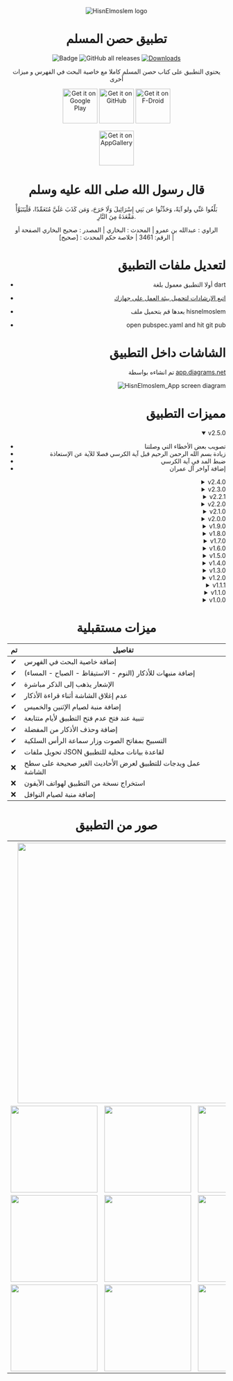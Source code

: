 <div align="center">

<img src="https://user-images.githubusercontent.com/50374022/177197673-54958322-b5aa-4ae2-81df-107bcc91fb61.png" alt='HisnElmoslem logo'/>

# تطبيق حصن المسلم

![Badge](https://img.shields.io/github/v/release/muslimpack/HisnElmoslem_App)
![GitHub all releases](https://img.shields.io/github/downloads/muslimpack/HisnElmoslem_App/total?color=blue&label=Total%20Downloads)
[![Downloads](https://PlayBadges.pavi2410.me/badge/downloads?id=com.hassaneltantawy.hisnelmoslem)](https://play.google.com/store/apps/details?id=com.hassaneltantawy.hisnelmoslem)

يحتوي التطبيق على كتاب حصن المسلم كاملا مع خاصية البحث في الفهرس و ميزات أخرى

[<img src="https://play.google.com/intl/en_us/badges/static/images/badges/en_badge_web_generic.png"
      alt='Get it on Google Play'
      height="80">](https://play.google.com/store/apps/details?id=com.hassaneltantawy.hisnelmoslem)
[<img src="https://user-images.githubusercontent.com/69304392/148696068-0cfea65d-b18f-4685-82b5-329a330b1c0d.png"
      alt='Get it on GitHub'
      height="80">](https://github.com/muslimpack/HisnElmoslem_App/releases/latest)
[<img src="https://fdroid.gitlab.io/artwork/badge/get-it-on.png"
      alt="Get it on F-Droid"
      height="80">](https://f-droid.org/packages/com.hassaneltantawy.hisnelmoslem/)

[<img src="https://upload.wikimedia.org/wikipedia/commons/e/e7/Huawei_AppGallery_white_badge_EN.png"
      alt='Get it on AppGallery'
      height="80">](https://appgallery.huawei.com/app/C105465105)


# قال رسول الله صلى الله عليه وسلم

بَلِّغُوا عَنِّي ولو آيَةً، وَحَدِّثُوا عن بَنِي إِسْرَائِيلَ وَلَا حَرَجَ، وَمَن كَذَبَ عَلَيَّ مُتَعَمِّدًا، فَلْيَتَبَوَّأْ مَقْعَدَهُ مِنَ النَّارِ.

الراوي : عبدالله بن عمرو | المحدث : البخاري | المصدر : صحيح البخاري
الصفحة أو الرقم: 3461 | خلاصة حكم المحدث : [صحيح] |

<div align="right">

# لتعديل ملفات التطبيق

- أولا التطبيق معمول بلغة dart

- [اتبع الارشادات لتحميل بيئة العمل على جهازك](https://flutter.dev/docs/get-started/install)

- بعدها قم بتحميل ملف hisnelmoslem

- open pubspec.yaml and hit git pub

# الشاشات داخل التطبيق

تم انشاءه بواسطة [app.diagrams.net](https://app.diagrams.net/)

<img src="https://raw.githubusercontent.com/muslimpack/HisnElmoslem_App/master/repo_media/app_screen_diagram.png" alt='HisnElmoslem_App screen diagram'/>

# مميزات التطبيق

<details open>
<summary>v2.5.0</summary>

- تصويب بعض الأخطاء التي وصلتنا
- زيادة بسم الله الرحمن الرحيم قبل آية الكرسي فصلا للآية عن الإستعاذة
- ضبط المد في آية الكرسي
- إضافة آواخر آل عمران

</details>

<details close>
<summary>v2.4.0</summary>

- التحكم في مستوى الصوت للمؤثرات
- القائمة الجانبية تتغير مع تغير لغة التطبيق
- حل مشكلة عداد المئة في السبحة
- حل مشكلة عدم توجه التطبيق للذكر عند الضغط على البدء من الإشعارات
- بعض التحسينات على الأداء

</details>

<details close>
<summary>v2.3.0</summary>

- اضافة شرح للأذكار يتضمن الحديث والفوائد والشرح لكل ذكر من الأذكار
- اضافة وضع جديد لألوان التطبيق "أسود غريب"
- اضافة ترجمة انجليزية للواجهة "يلزم إعادة تشغيل التطبيق لتطبيقها في بعض الأماكن"
- اضافة خاصية جديدة للسبحة وهي الأذكار المتغيرة بتفعيلها يقوم التطبيق بتديل عشوائي للأذكار أمامك
- يمكنك الآن تعديل المنبهات من الواجهة مباشرة عن طريق الضغط المطول على أيقونة الإشعارات وهي مفعلة
- اضافة شريط اضافي لتقدمك عند قراءة الأذكار يقوم بحساب كل تسبيحة
- بعض التعديلات في القائمة الجانبية في الصفحة الرئيسية
- بعض التعديلات في واجهة مشاركة الذكر كصورة
- تكبير الحد الأقصى للخط في مشاركة الذكر كصورة
- يمكنك الآن حذف التشكيل عند مشاركة الذكر كصورة
- مشاركة الأحاديث المنتشرة التي لا تصح كصورة
- إصلاح الخلل الذي يسبب توقف التطبيق على هواتف من اصدار أندرويد 13
- إصلاح الخلل الخاص بارسال الأخطاء الإملائية
- اصلاح الخلل الذي يظهر عند اضافة عداد جديد في السبحة

</details>

<details close>
<summary>v2.2.1</summary>

- حل مشكلة الشاشة السوداء في بداية التطبيق لمستخدمي أندرويد 13
- حل مشكلة إرسال البريد بالأخطاء الإملائية

</details>

<details close>
<summary>v2.2.0</summary>

- امكانية تغيير الخط داخل التطبيق قرابة خمسة عشر خطا للاختيار بينها
- الخط يظهر عند مشاركة الذكر كصورة
- حل بعض المشاكل المتعلقة بالاشعارات والجدولة
- حل مشاكل اختفاء الأزرار وشرائط الأدوات خلف أزرار التنقل في بعض الهواتف

</details>

<details close>
<summary>v2.1.0</summary>

- إمكانية ترتيب النوافذ على الواجهة
- إضافة ذكر أستغفر الله وأتوب إليه في أذكار المساء
- إمكانية إعادة تعيين العداد في بطاقات الذكر المفضل
- إعادة كتابة الإشعارات
- تحسين صفحة تاريخ الميزات
- تحسين في القائمة الجانبية في الشاشة الرئيسية
- تحسين في شكل حالة التنبيهات على الواجهة
- تحسين في شكل إضافة وتعديل التنبيهات
- تحسين في بطاقات التنبيهات في إدارة التنبيهات
- حفظ ثيم التطبيق عند أول مرة لفتحة وجعل الوضع المعتم هو الوضع الإفتراضي للتطبيق
- حل مشكلة عدم تحديث معاينة الخط في الإعدادات
- حل مشكلة اللون الأبيض عند فتح البرنامج
- حل مشكلة ظهور التنبيهات بعد حذفها

</details>

<details close>
<summary>v2.0.0</summary>

- إضافة سورة السجدة برواية حفص عن عاصم
- اهتزاز الهاتف عند التسبيح والذكر يمكنك تفعيله من الإعدادات إدارة المؤثرات
  - اهتزاز عند كل ذكر
  - اهتزاز عند انتهاء الذكر
  - اهتزاز عند انتهاء جميع الأذكار
- إصلاح مشكلة البريد الإلكتروني

</details>

<details close>
<summary>v1.9.0</summary>

- إضافة وضع ألوان فاتح مائل للصفرة
- تطوير كلي لمشاركة الذكر بالصورة
  - التحكم بكل لون على حدة
    [لون العنوان - لون النص - لون ملحقات النص - لون البطاقة]
  - التحكم في حجم النص
  - تحسين جودة الصورة لضعف الجودة السابقة وامكانية التحكم بالجودة
    [1.0 - 1.5 - 2.0 - 2.5 - 3.0]
  - التحكم في عرض الصورة
  - التحكم في اظهار رقم الذكر أعلى الصورة
  - الابقاء على الوضع القديم من حيث حجم الخط تحت مسمى "حجم خط ثابت"
  - حفظ جميع الإعدادات للمرات القادمة
- إصلاح مشكلة استمرار العداد بعد الخروج من الصفحة

</details>

<details close>
<summary>v1.8.0</summary>

- تطوير السبحة
  - إضافة ذكر والتسبيح لكل ذكر بشكل منفرد
  - امكانية ضبط العداد من 33 لأي عدد تشاء
- إضافة سورة الملك براوية حفص عن عاصم
- تطوير شكل الواجهة وجعلها أكثر بساطة
- إصلاح بعض واجهات الصفحات

</details>

<details close>
<summary>v1.7.0</summary>

- إضافة مؤثرات صوتية
  - عند الضغط للتسبيح
  - عند اكتمال الذكر
  - عند اكتمال جميع الأذكار
- عودة الوضع المعتم القديم للتطبيق ليصبح هناك ثلاثة أوضاع
  - فاتح
  - معتم
  - معتم محسن
- إصلاح بعض المشاكل وإضافة بعض التحسينات

</details>

<details close>
<summary>v1.6.0</summary>

- وضعين للألوان (معتم - فاتح)
- اصلاحات في صفحات سورة الكهف
- Solved: Mapping new ns to old ns

</details>

<details close>
<summary>v1.5.0</summary>

- الشريط العلوي يختفي أثناء تصفح الفهرس والمفضلة
- مشاركة الذكر كصورة
- أيقونات تعبر عن منبه الذكر في الصفحة الرئيسية [إضافة - تفعيل - الغاء تفعيل]
- إضافة ذكر إلى المفضلة
- إضافة اعدادت الخط إلى صفحة الإعدادت
- تعديل واجهة قراءة الأذكار في وضع الصفحات
- تعيين الحديث كمقروء
- التطبيق في الوضع الرأسي دائما
- اصلاح الألوان الساطعة في صفحة المنبهات
- اصلاح النمط لبعض النصوص
- إضافة مؤشر كلي لتقدمك في الذكر لوضع البطاقة
- Stable التسبيح بمفاتيح الصوت وسماعات الرأس التي تدعم التحكم بمفاتيح الصوت
  - التحكم في الأذكار اليومية بمفاتيح الصوت
  - التحكم بالسبحة بمفاتيح الصوت
  - تقليب صفحات سورة الكهف
- اصلاح بعض الأخطاء

</details>

<details close>
<summary>v1.4.0</summary>

- تعديلات في شاشة الأذكار في وضعية الصفحات
- إضافة مؤشر كلي لتقدمك في الذكر
- Beta يمكنك الآن بمفاتيح الصوت وسماعات الرأس التي تدعم التحكم بمفاتيح الصوت
  - التحكم في الأذكار اليومية.
  - التحكم بالسبحة.
  - تقليب صفحات سورة الكهف.
- حل مشكلة عدم فتح الذكر عند الضغط على اشعار التنبيه الخاص به.
- حل مشكلة عدم حفظ التطبيقات للإعدادت.
- اصلاح بعض المشاكل المتعلقة بسرعة والأداء.
- التطبيق أصبح أخف حجما.
- تحكم أفضل لتحليل المشاكل.

</details>

<details close>
<summary>v1.3.0</summary>

- الشاشة لا تغلق أثناء قراءة الأذكار "Screen always on"
- إضافة وحذف الأذكار من المفضلة
- إضافة منبه لصيام الإثنين والخميس
- إضافة منبه عند عدم فتح التطبيق لمدة 3 أيام
- يمكنك الآن تخصيص وقت الذكر
- إضافة تنبيه لأي ذكر داخل التطبيق
- التنبيهات تذهب للذكر مباشرة عند الضغط عليها
- إضافة صفحة في الإعدادات للتحكم في التنبيهات
- التحكم الكامل في الاشعارات
- تعديل صفحة القرآن الكريم
- تحسين تجربة الانتقال داخل التطبيق عن طريق إضافة انيميشن عند التنقل بين الصفحات
- اصلاح الأخطاء والمشاكل التي وصلتنا

</details>

<details close>
<summary>v1.2.0</summary>

- اصلاح بعض المشاكل
- تحديث شامل للواجهة "أصبحت أكثر تركيزا على الأذكار مع إعادة ترتيب الأدوات الأخرى"
- إضافة تنبيهات للأذكار
- إضافة سورة الكهف يتم الدخول إليها من إشعار يظهر يوم الجمعة
- حذف الوضع الفاتح للألوان

</details>

<details close>
<summary>v1.1.1</summary>

- إصلاح مشكلة عدم حفظ التطبيق لوضعية الذكر عند الإغلاق

</details>

</details>

<details close>
<summary>v1.1.0</summary>

- اصلاح بعض المشاكل
- تعديل الأخطاء الإملائية التي وصلتنا
- الاكتفاء بالوضع المعتم و الفاتح
- العداد أصبح داخل البطاقات
- تحول لون البطاقة عند انتهاء العد
- عمل وضعية جديدة للقراءة و هي وضعية الصفحات يمكنك التبديل بينها وبين البطاقات من خلال الإعدادات

</details>

<details close>
<summary>v1.0.0</summary>

- التطبيق يحتوي على فهرس كامل لكتاب حصن المسلم
- خاصية البحث في الفهرس
- قراءة الأذكار بتشكيل أو بدون
- تكبير وتصغير حجم الخط
- تبديل إلى الوضع المعتم أثناء القراءة
- عند الضغط المطول على الذكر يظهر لك التخريج
- الضغط المفرد يقوم بتشغيل عداد الذكر حتى تشعر باهتزاز يعني انتهاء الذكر
- النص أسفل الذكر يحتوي على فضل الذكر أو تعليق
- مفضلة يوجد بها الأذكار اليومية التي تحتاجها بشكل دوري
- يوجد سُبحة للعد كيفما شئت
- (عداد لانهائي - إنقاص العد - تصفير العداد)
- تبويب يحتوي على بعض الأحاديث المنتشرة التي لا تصح
- يوجد تبويب لتطبيقات نافعة نرشحها لك
- يحتوي على وضع ليلي وعدد من الألوان للوضع الفاتح
- يمكنك تكبير وتصغير حجم الذكر كما تشاء
- يمكنك مشاركة الذكر مع من تحب
- يمكنك الإبلاغ عن الذكر في حالة وجود خطأ
- يمكنك مراسلتي أو ارسال تقييم للتطبيق من خلال الاعدادات

</details>

<div align="center">

# ميزات مستقبلية

| تم  | تفاصيل                                                      |
| --- | ----------------------------------------------------------- |
| ✔   | إضافة خاصية البحث في الفهرس                                 |
| ✔   | إضافة منبهات للأذكار (النوم - الاستيقاظ - الصباح - المساء)  |
| ✔   | الإشعار يذهب إلى الذكر مباشرة                               |
| ✔   | عدم إغلاق الشاشة أثناء قراءة الأذكار                        |
| ✔   | إضافة منبة لصيام الإثنين والخميس                            |
| ✔   | تنبية عند فتح عدم فتح التطبيق لأيام متتابعة                 |
| ✔   | إضافة وحذف الأذكار من المفضلة                               |
| ✔   | التسبيح بمفاتح الصوت وزار سماعة الرأس السلكية               |
| ✔   | تحويل ملفات JSON لقاعدة بيانات محلية للتطبيق                |
| ❌  | عمل ويدجات للتطبيق لعرض الأحاديث الغير صحيحة على سطح الشاشة |
| ❌  | استخراج نسخة من التطبيق لهواتف الآيفون                      |
| ❌  | إضافة منبة لصيام النوافل                                    |

# صور من التطبيق

<table>
  <tr>
    <th colspan="3">
    <img src="https://user-images.githubusercontent.com/50374022/177201817-cba2d256-9ffa-4f22-9739-8a8beb4c1630.png" width="600" >
    </th>
  </tr>
  <tr>
  <td >
<img src="https://user-images.githubusercontent.com/50374022/177201360-acc8d5c0-a1d7-4b72-bd06-15b34a25ad56.png" width="200" >
  </td>
    <td>
<img src="https://user-images.githubusercontent.com/50374022/177201372-1987d68e-ead0-4a6a-829c-5e793699f929.png" width="200" >
  </td>
    <td>
<img src="https://user-images.githubusercontent.com/50374022/177201437-c8a8d183-d16d-45fb-960a-04041e7deacf.png" width="200" >
  </td>
  </tr>
  <tr>
    <td><img src="https://user-images.githubusercontent.com/50374022/177201381-ec74090c-cde9-4847-b7e3-fec1d838427b.png" width="200" ></td>
    <td><img src="https://user-images.githubusercontent.com/50374022/177201394-ec252bfd-6855-4358-8bf1-71b5a1fd9b47.png" width="200" ></td>
    <td><img src="https://user-images.githubusercontent.com/50374022/177201404-db8bf84a-5b1e-44db-9ed5-c9dadf3c163d.png" width="200" ></td>
  </tr>
  <tr>
    <td><img src="https://user-images.githubusercontent.com/50374022/177201416-b33d221d-279b-4826-aa6b-94fcd56278e9.png" width="200" ></td>
    <td><img src="https://user-images.githubusercontent.com/50374022/177201424-9b9e6b26-994c-4b63-9e6b-3539ac8eeb73.png" width="200" ></td>
    <td><img src="https://user-images.githubusercontent.com/50374022/177201431-8020baac-c718-4fc5-aedf-445dd38294d6.png" width="200" ></td>
  </tr>
</table>
</div>

